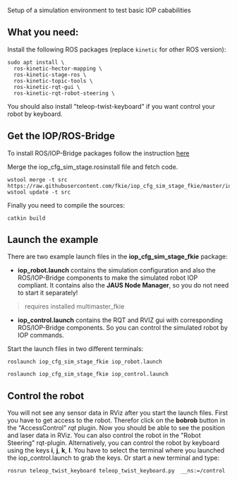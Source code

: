 Setup of a simulation environment to test basic IOP cababilities

## What you need:

Install the following ROS packages (replace `kinetic` for other ROS version):

```
sudo apt install \
  ros-kinetic-hector-mapping \
  ros-kinetic-stage-ros \
  ros-kinetic-topic-tools \
  ros-kinetic-rqt-gui \
  ros-kinetic-rqt-robot-steering \
```

You should also install "teleop-twist-keyboard" if you want control your robot by keyboard.

## Get the IOP/ROS-Bridge

To install ROS/IOP-Bridge packages follow the instruction [here](https://github.com/fkie/iop_core/blob/master/README.md)

Merge the iop_cfg_sim_stage.rosinstall file and fetch code.
```
wstool merge -t src https://raw.githubusercontent.com/fkie/iop_cfg_sim_stage_fkie/master/iop_cfg_sim_stage.rosinstall
wstool update -t src
```

Finally you need to compile the sources:
```
catkin build
```

## Launch the example

There are two example launch files in the **iop_cfg_sim_stage_fkie** package:

- **iop_robot.launch**
contains the simulation configuration and also the ROS/IOP-Bridge components to make the simulated robot IOP compliant. It contains also the **JAUS Node Manager**, so you do not need to start it separately!
>requires installed multimaster_fkie

- **iop_control.launch**
contains the RQT and RVIZ gui with corresponding ROS/IOP-Bridge components. So you can control the simulated robot by IOP commands.

Start the launch files in two different terminals:

```
roslaunch iop_cfg_sim_stage_fkie iop_robot.launch

roslaunch iop_cfg_sim_stage_fkie iop_control.launch
```

## Control the robot

You will not see any sensor data in RViz after you start the launch files. First you have to get access to the robot. Therefor click on the **bobrob** button in the "AccessControl" _rqt_ plugin. Now you should be able to see the position and laser data in RViz. You can also control the robot in the "Robot Steering" rqt-plugin.
Alternatively, you can control the robot by keyboard using the keys **i**, **j**, **k**, **l**. You have to select the terminal where you launched the iop_control.launch to grab the keys. Or start a new terminal and type:
```
rosrun teleop_twist_keyboard teleop_twist_keyboard.py  __ns:=/control
```
